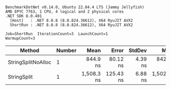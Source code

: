 ```

BenchmarkDotNet v0.14.0, Ubuntu 22.04.4 LTS (Jammy Jellyfish)
AMD EPYC 7763, 1 CPU, 4 logical and 2 physical cores
.NET SDK 8.0.401
  [Host]   : .NET 8.0.8 (8.0.824.36612), X64 RyuJIT AVX2
  ShortRun : .NET 8.0.8 (8.0.824.36612), X64 RyuJIT AVX2

Job=ShortRun  IterationCount=3  LaunchCount=1  
WarmupCount=3  

```
| Method             | Number | Mean       | Error     | StdDev  | Min        | Max        | Gen0   | Allocated |
|------------------- |------- |-----------:|----------:|--------:|-----------:|-----------:|-------:|----------:|
| StringSplitNoAlloc | 1      |   844.9 ns |  80.12 ns | 4.39 ns |   842.0 ns |   849.9 ns |      - |         - |
| StringSplit        | 1      | 1,508.3 ns | 125.43 ns | 6.88 ns | 1,502.3 ns | 1,515.8 ns | 0.0381 |    3208 B |
